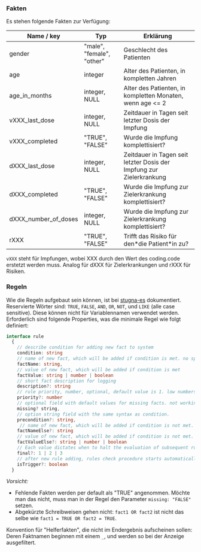 ### Fakten
Es stehen folgende Fakten zur Verfügung: 

| Name / key | Typ           | Erklärung |
|------------|---------------|-----------| 
| gender     | "male", "female", "other" | Geschlecht des Patienten |
| age        | integer       | Alter des Patienten, in kompletten Jahren |
| age_in_months| integer, NULL       | Alter des Patienten, in kompletten Monaten, wenn age <= 2 |
| vXXX_last_dose| integer, NULL | Zeitdauer in Tagen seit letzter Dosis der Impfung |
| vXXX_completed| "TRUE", "FALSE" | Wurde die Impfung komplettisiert? |
| dXXX_last_dose| integer, NULL | Zeitdauer in Tagen seit letzter Dosis der Impfung zur Zielerkrankung |
| dXXX_completed| "TRUE", "FALSE" | Wurde die Impfung zur Zielerkrankung komplettisiert? |
| dXXX_number_of_doses| integer, NULL | Wurde die Impfung zur Zielerkrankung komplettisiert? |
| rXXX | "TRUE", "FALSE" | Trifft das Risiko für den\*die Patient\*in zu? |

`vXXX` steht für Impfungen, wobei XXX durch den Wert des coding.code erstetzt werden muss. Analog für dXXX für Zielerkrankungen und rXXX für Risiken.

### Regeln
Wie die Regeln aufgebaut sein können, ist bei [stugna-es](https://www.npmjs.com/package/stugna-es#ruleadd) dokumentiert.
Reservierte Wörter sind: `TRUE`, `FALSE`, `AND`, `OR`, `NOT`, und `LIKE` (alle case sensitive). Diese können nicht für Variablennamen verwendet werden.
Erforderlich sind folgende Properties, was die minimale Regel wie folgt definiert:
``` typescript
interface rule
  {
    // describe condition for adding new fact to system
    condition: string      
    // name of new fact, which will be added if condition is met. no spaces allowed.
    factName: string,      
    // value of new fact, which will be added if condition is met
    factValue: string | number | boolean 
    // short fact description for logging
    description?: string
    // rule priority, number, optional, default value is 1. low numbers are processed first
    priority?: number      
    // optional field with default values for missing facts. not working with precondition
    missing? string,      
    // option string field with the same syntax as condition. 
    precondition?: string, 
     // name of new fact, which will be added if condition is not met. no spaces allowed. needs factValueElse if present.
    factNameElse?: string  
    // value of new fact, which will be added if condition is not met. needs factNameElse if present.
    factValueElse?: string | number | boolean 
    // Each value dictates when to halt the evaluation of subsequent rules as documented in the link above
    final?: 1 | 2 | 3      
    // after new rule adding, rules check procedure starts automatically (default: true)
    isTrigger?: boolean    
  }
```

*Vorsicht:* 
- Fehlende Fakten werden per default als "TRUE" angenommen. Möchte man das nicht, muss man in der Regel den Parameter `missing: "FALSE"` setzen.
- Abgekürzte Schreibweisen gehen nicht: `fact1 OR fact2` ist nicht das selbe wie `fact1 = TRUE OR fact2 = TRUE`.

Konvention für "Helferfakten", die nicht im Endergebnis aufscheinen sollen: Deren Faktnamen beginnen mit einem `_`, und werden so bei der Anzeige ausgefiltert.
